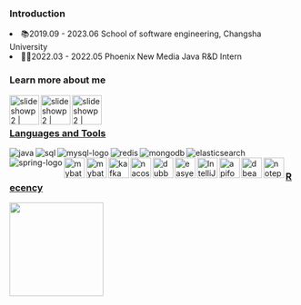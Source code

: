 ### Introduction

<li>📚2019.09 - 2023.06 School of software engineering, Changsha University
<li>👨‍💻2022.03 - 2022.05 Phoenix New Media Java R&D Intern

### Learn more about me

<a href="https://leetcode.cn/u/RovingSea/"><img align="left" alt="slideshowp2 | leetcode" width="52px" height="52px"
src="https://static.leetcode-cn.com/cn-frontendx-assets/production/_next/static/images/lccn-logo-ce3d56eeedaae618e59e2ec5089e4834.svg" />
<a href="https://space.bilibili.com/36747941"><img align="left" alt="slideshowp2 | bilibili" width="52px" height="52px" src="https://i.mcmod.cn/item/icon/128x128/15/157544.png?v=2" />
<a href="https://issues.sonatype.org/secure/ViewProfile.jspa?name=RovingSea"><img align="left" alt="slideshowp2 | sonatype" width="52px" height="52px" src="https://avatars.githubusercontent.com/u/44938?s=200&v=4" />

<br />
<br />

### Languages and Tools


<img align="left" alt="java" src="https://img.icons8.com/color/36/000000/java.png"/>
<img align="left" alt="sql" src="https://img.icons8.com/color/36/000000/sql.png"/>
<img align="left" alt="mysql-logo" src="https://img.icons8.com/color/36/000000/mysql-logo.png"/>
<img align="left" alt="redis" src="https://img.icons8.com/color/36/000000/redis.png"/>
<img align="left" alt="mongodb" src="https://img.icons8.com/color/36/000000/mongodb.png"/>
<img align="left" alt="elasticsearch" src="https://img.icons8.com/color/36/000000/elasticsearch.png"/>
<img align="left" alt="spring-logo" src="https://img.icons8.com/color/36/000000/spring-logo.png"/>
<img align="left" alt="mybatis" width="36px" height="36px" src="https://github.com/mybatis/logo/blob/master/logo-bird-ninja.svg"/>
<img align="left" alt="mybatis-plus" width="36px" height="36px" src="https://baomidou.com/img/logo.svg"/>
<img align="left" alt="kafka" width="36px" height="36px" src="https://bkimg.cdn.bcebos.com/pic/d833c895d143ad4b6396472e84025aafa50f06a7?x-bce-process=image/resize,m_lfit,w_536,limit_1"/>
<img align="left" alt="nacos" width="36px" height="36px" src="https://img.alicdn.com/tfs/TB1hgJpHAPoK1RjSZKbXXX1IXXa-64-64.png"/>
<img align="left" alt="dubbo" width="36px" height="36px" src="https://dubbo.apache.org/favicons/favicon.ico"/>
<img align="left" alt="easyexcel" width="36px" height="36px" src="https://easyexcel.opensource.alibaba.com/img/logo.png"/>

<img align="left" alt="IntelliJ IDEA" width="36px" height="36px" src="https://img.icons8.com/color/344/intellij-idea.png"/>
<img align="left" alt="apifox" width="36px" height="36px" src="https://apifox-cdn.apipark.cn/logo/apifox-logo-64.png"/>
<img align="left" alt="dbeaver" width="36px" height="36px" src="https://dbeaver.io/wp-content/uploads/2015/09/beaver-head.png"/>
<img align="left" alt="notepad" width="36px" height="36px" src="http://stosscdn.kzzhuanhuanqi.cn/masteroffice.libooc.com/notepad/goods_img.jpeg"/>


<br />

### Recency
<img align="left" height='165px' src="https://github-readme-stats.vercel.app/api?username=RovingSea&bg_color=30,99ff66,339933,339933,33cc33&title_color=fff&text_color=fff">


